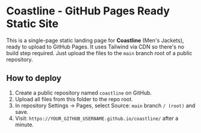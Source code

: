 
# Coastline - GitHub Pages Ready Static Site

This is a single-page static landing page for **Coastline** (Men's Jackets), ready to upload to GitHub Pages.
It uses Tailwind via CDN so there's no build step required. Just upload the files to the `main` branch root of a public repository.

## How to deploy
1. Create a public repository named `coastline` on GitHub.
2. Upload all files from this folder to the repo root.
3. In repository Settings -> Pages, select Source: `main` branch `/ (root)` and save.
4. Visit: `https://YOUR_GITHUB_USERNAME.github.io/coastline/` after a minute.
